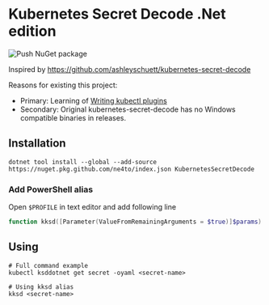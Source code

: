﻿# Kubernetes Secret Decode .Net edition

![Push NuGet package](https://github.com/Ne4to/kubernetes-secret-decode-dotnet/workflows/Push%20NuGet%20package/badge.svg)

Inspired by https://github.com/ashleyschuett/kubernetes-secret-decode

Reasons for existing this project:
- Primary: Learning of [Writing kubectl plugins](https://kubernetes.io/docs/tasks/extend-kubectl/kubectl-plugins/#writing-kubectl-plugins)
- Secondary: Original kubernetes-secret-decode has no Windows compatible binaries in releases.

## Installation

```
dotnet tool install --global --add-source https://nuget.pkg.github.com/ne4to/index.json KubernetesSecretDecode
```

### Add PowerShell alias

Open `$PROFILE` in text editor and add following line

```powershell
function kksd([Parameter(ValueFromRemainingArguments = $true)]$params) { & kubectl ksddotnet get secret -oyaml $params }
```

## Using

```shell
# Full command example
kubectl ksddotnet get secret -oyaml <secret-name>

# Using kksd alias
kksd <secret-name>
```